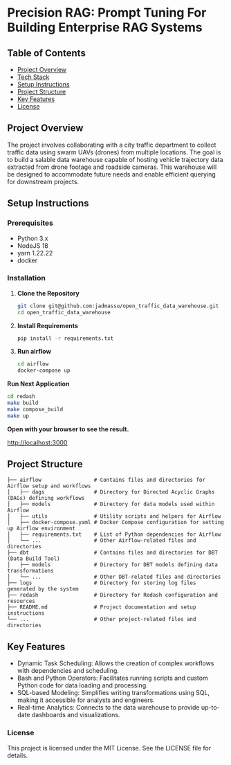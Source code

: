 # Precision RAG: Prompt Tuning For Building Enterprise RAG Systems

## Table of Contents

- [Project Overview](#project-overview)
- [Tech Stack](#tech-stack)
- [Setup Instructions](#setup-instructions)
- [Project Structure](#project-structure)
- [Key Features](#key-features) 
- [License](#license)

## Project Overview

The project involves collaborating with a city traffic department to collect traffic data using swarm UAVs (drones) from multiple locations. The goal is to build a salable data warehouse capable of hosting vehicle trajectory data extracted from drone footage and roadside cameras.
This warehouse will be designed to accommodate future needs and enable efficient querying for downstream projects.


## Setup Instructions

### Prerequisites

- Python 3.x
- NodeJS 18
- yarn 1.22.22
- docker 

### Installation

1. **Clone the Repository**
   ```sh
   git clone git@github.com:jadmassu/open_traffic_data_warehouse.git
   cd open_traffic_data_warehouse
   ```

2. **Install Requirements**

   ```sh
   pip install -r requirements.txt
   ```

3. **Run airflow**
   ```sh
   cd airflow
   docker-compose up 
   ```

**Run Next Application**

```sh
cd redash
make build
make compose_build
make up
```

**Open with your browser to see the result.**

[http://localhost:3000](http://localhost:5001)

## Project Structure

    ├── airflow                 # Contains files and directories for Airflow setup and workflows
    │   ├── dags                # Directory for Directed Acyclic Graphs (DAGs) defining workflows
    │   ├── models              # Directory for data models used within Airflow
    │   ├── utils               # Utility scripts and helpers for Airflow
    │   ├── docker-compose.yaml # Docker Compose configuration for setting up Airflow environment
    │   ├── requirements.txt    # List of Python dependencies for Airflow
    │   └── ...                 # Other Airflow-related files and directories
    ├── dbt                     # Contains files and directories for DBT (Data Build Tool)
    │   ├── models              # Directory for DBT models defining data transformations
    │   └── ...                 # Other DBT-related files and directories
    ├── logs                    # Directory for storing log files generated by the system
    ├── redash                  # Directory for Redash configuration and resources
    ├── README.md               # Project documentation and setup instructions
    └── ...                     # Other project-related files and directories


## Key Features

* Dynamic Task Scheduling: Allows the creation of complex workflows with dependencies and scheduling.
* Bash and Python Operators: Facilitates running scripts and custom Python code for data loading and processing.
* SQL-based Modeling: Simplifies writing transformations using SQL, making it accessible for analysts and engineers.
* Real-time Analytics: Connects to the data warehouse to provide up-to-date dashboards and visualizations.

### License

This project is licensed under the MIT License. See the LICENSE file for details.
